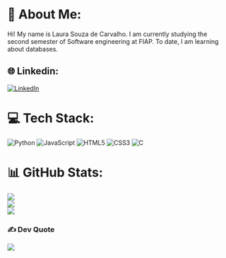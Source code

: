 # 💫 About Me:
Hi! My name is Laura Souza de Carvalho. I am currently studying the second semester of Software engineering at FIAP. To date, I am learning about databases.


## 🌐 Linkedin:
[![LinkedIn](https://img.shields.io/badge/LinkedIn-%230077B5.svg?logo=linkedin&logoColor=white)](https://linkedin.com/in/laurasdc) 

# 💻 Tech Stack:
![Python](https://img.shields.io/badge/python-3670A0?style=flat&logo=python&logoColor=ffdd54) ![JavaScript](https://img.shields.io/badge/javascript-%23323330.svg?style=flat&logo=javascript&logoColor=%23F7DF1E) ![HTML5](https://img.shields.io/badge/html5-%23E34F26.svg?style=flat&logo=html5&logoColor=white) ![CSS3](https://img.shields.io/badge/css3-%231572B6.svg?style=flat&logo=css3&logoColor=white) ![C](https://img.shields.io/badge/c-%2300599C.svg?style=flat&logo=c&logoColor=white)
# 📊 GitHub Stats:
![](https://github-readme-stats.vercel.app/api?username=laurasdc&theme=transparent&hide_border=false&include_all_commits=false&count_private=false)<br/>
![](https://github-readme-streak-stats.herokuapp.com/?user=laurasdc&theme=transparent&hide_border=false)<br/>
![](https://github-readme-stats.vercel.app/api/top-langs/?username=laurasdc&theme=transparent&hide_border=false&include_all_commits=false&count_private=false&layout=compact)

### ✍️ Dev Quote
![](https://quotes-github-readme.vercel.app/api?type=horizontal&theme=radical)

